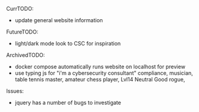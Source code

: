 CurrTODO:
* update general website information

FutureTODO:
* light/dark mode
     look to CSC for inspiration
     
ArchivedTODO:
* docker compose automatically runs website on localhost for preview
* use typing js for "i'm a cybersecurity consultant"
      compliance, musician, table tennis master, amateur chess player, Lvl14 Neutral Good rogue, 
		
Issues:
* jquery has a number of bugs to investigate

